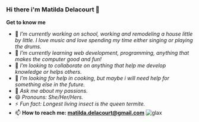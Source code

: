 ### Hi there i'm Matilda Delacourt 👋


**Get to know me**

- 🔭 *I’m currently working on school, working and remodeling a house little by little. I love music and love spending my time either singing or playing the          drums.*
- 🌱 *I’m currently learning web development, programming, anything that makes the computer good and fun!*
- 👯 *I’m looking to collaborate on anything that help me develop knowledge or helps others.*
- 🤔 *I’m looking for help in cooking, but maybe i will need help for something else in the future.*
- 💬 *Ask me about my passions.*
- 😄 *Pronouns: She/Her/Hers.*
- ⚡ *Fun fact: Longest living insect is the queen termite.*
- 📫 **How to reach me: matilda.delacourt@gmail.com**
![glax](https://user-images.githubusercontent.com/73936419/131879337-014942a6-b458-440b-aaa0-e268056e4496.jpg)
